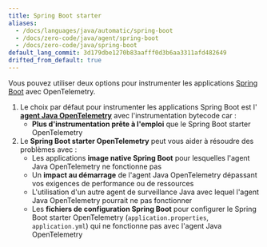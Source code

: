```yaml
---
title: Spring Boot starter
aliases:
  - /docs/languages/java/automatic/spring-boot
  - /docs/zero-code/java/agent/spring-boot
  - /docs/zero-code/java/spring-boot
default_lang_commit: 3d179dbe1270b83aafff0d3b6aa3311afd482649
drifted_from_default: true
---
```


Vous pouvez utiliser deux options pour instrumenter les applications
[Spring Boot](https://spring.io/projects/spring-boot) avec OpenTelemetry.

1. Le choix par défaut pour instrumenter les applications Spring Boot est l'
   [**agent Java OpenTelemetry**](../agent) avec l'instrumentation bytecode car
   :
   - **Plus d'instrumentation prête à l'emploi** que le Spring Boot starter
     OpenTelemetry
2. Le **Spring Boot starter OpenTelemetry** peut vous aider à résoudre des
   problèmes avec :
   - Les applications **image native Spring Boot** pour lesquelles l'agent Java
     OpenTelemetry ne fonctionne pas
   - Un **impact au démarrage** de l'agent Java OpenTelemetry dépassant vos
     exigences de performance ou de ressources
   - L'utilisation d'un autre agent de surveillance Java avec lequel l'agent
     Java OpenTelemetry pourrait ne pas fonctionner
   - Les **fichiers de configuration Spring Boot** pour configurer le Spring
     Boot starter OpenTelemetry (`application.properties`, `application.yml`)
     qui ne fonctionne pas avec l'agent Java OpenTelemetry
